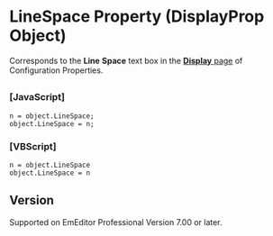 # LineSpace Property (DisplayProp Object)

Corresponds to the **Line**
**Space** text box in the
[**Display** page](../../dlg/properties/display/index) of Configuration Properties.

## 

### \[JavaScript\]

```
n = object.LineSpace;
object.LineSpace = n;
```

### \[VBScript\]

```
n = object.LineSpace
object.LineSpace = n
```

## Version

Supported on EmEditor Professional Version 7.00 or later.

